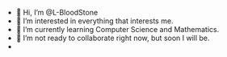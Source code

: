- 👋 Hi, I’m @L-BloodStone
- 👀 I’m interested in everything that interests me.
- 🌱 I’m currently learning Computer Science and Mathematics.
- 💞️ I’m not ready to collaborate right now, but soon I will be.
- 

<!---
L-BloodStone/L-BloodStone is a ✨ special ✨ repository because its `README.md` (this file) appears on your GitHub profile.
You can click the Preview link to take a look at your changes.
--->
